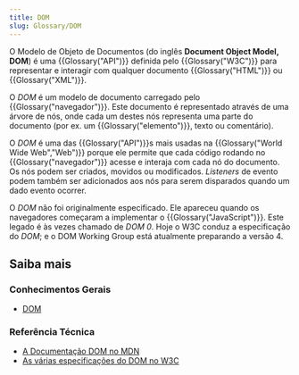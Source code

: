 ```yaml
---
title: DOM
slug: Glossary/DOM
---
```


O Modelo de Objeto de Documentos (do inglês **Document Object Model, DOM**) é uma {{Glossary("API")}} definida pelo {{Glossary("W3C")}} para representar e interagir com qualquer documento {{Glossary("HTML")}} ou {{Glossary("XML")}}.

O _DOM_ é um modelo de documento carregado pelo {{Glossary("navegador")}}. Este documento é representado através de uma árvore de nós, onde cada um destes nós representa uma parte do documento (por ex. um {{Glossary("elemento")}}, texto ou comentário).

O _DOM_ é uma das {{Glossary("API")}}s mais usadas na {{Glossary("World Wide Web","Web")}} porque ele permite que cada código rodando no {{Glossary("navegador")}} acesse e interaja com cada nó do documento.
Os nós podem ser criados, movidos ou modificados. _Listeners_ de evento podem também ser adicionados aos nós para serem disparados quando um dado evento ocorrer.

O _DOM_ não foi originalmente especificado. Ele apareceu quando os navegadores começaram a implementar o {{Glossary("JavaScript")}}. Este legado é às vezes chamado de _DOM 0_.
Hoje o W3C conduz a especificação do _DOM_; e o DOM Working Group está atualmente preparando a versão 4.

## Saiba mais

### Conhecimentos Gerais

- [DOM](https://pt.wikipedia.org/wiki/Modelo_de_Objeto_de_Documentos)

### Referência Técnica

- [A Documentação DOM no MDN](/pt-BR/docs/DOM)
- [As várias especificações do DOM no W3C](https://www.w3.org/DOM/DOMTR)
